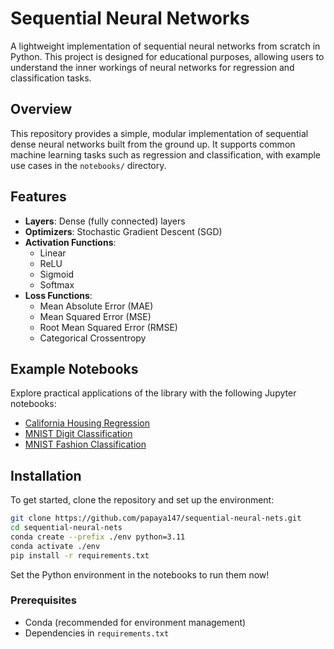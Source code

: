 
# Sequential Neural Networks

A lightweight implementation of sequential neural networks from scratch in Python. This project is designed for educational purposes, allowing users to understand the inner workings of neural networks for regression and classification tasks.

## Overview

This repository provides a simple, modular implementation of sequential dense neural networks built from the ground up. It supports common machine learning tasks such as regression and classification, with example use cases in the `notebooks/` directory.

## Features

- **Layers**: Dense (fully connected) layers
- **Optimizers**: Stochastic Gradient Descent (SGD)
- **Activation Functions**:
  - Linear
  - ReLU
  - Sigmoid
  - Softmax
- **Loss Functions**:
  - Mean Absolute Error (MAE)
  - Mean Squared Error (MSE)
  - Root Mean Squared Error (RMSE)
  - Categorical Crossentropy

## Example Notebooks

Explore practical applications of the library with the following Jupyter notebooks:
- [California Housing Regression](https://github.com/papaya147/sequential-neural-nets/blob/main/notebooks/california-housing.ipynb)
- [MNIST Digit Classification](https://github.com/papaya147/sequential-neural-nets/blob/main/notebooks/mnist-digits-flat.ipynb)
- [MNIST Fashion Classification](https://github.com/papaya147/sequential-neural-nets/blob/main/notebooks/mnist-fashion-flat.ipynb)

## Installation

To get started, clone the repository and set up the environment:

```bash
git clone https://github.com/papaya147/sequential-neural-nets.git
cd sequential-neural-nets
conda create --prefix ./env python=3.11
conda activate ./env
pip install -r requirements.txt
```
Set the Python environment in the notebooks to run them now!

### Prerequisites
- Conda (recommended for environment management)
- Dependencies in `requirements.txt`
